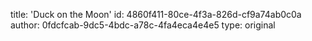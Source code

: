 title: 'Duck on the Moon'
id: 4860f411-80ce-4f3a-826d-cf9a74ab0c0a
author: 0fdcfcab-9dc5-4bdc-a78c-4fa4eca4e4e5
type: original
